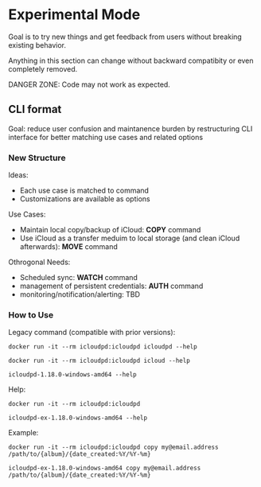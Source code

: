 # Experimental Mode

Goal is to try new things and get feedback from users without breaking existing behavior.

Anything in this section can change without backward compatibity or even completely removed.

DANGER ZONE: Code may not work as expected.

## CLI format

Goal: reduce user confusion and maintanence burden by restructuring CLI interface for better matching use cases and related options

### New Structure

Ideas:
- Each use case is matched to command
- Customizations are available as options

Use Cases:
- Maintain local copy/backup of iCloud: **COPY** command
- Use iCloud as a transfer meduim to local storage (and clean iCloud afterwards): **MOVE** command

Othrogonal Needs:
- Scheduled sync: **WATCH** command
- management of persistent credentials: **AUTH** command
- monitoring/notification/alerting: TBD


### How to Use

Legacy command (compatible with prior versions):

`docker run -it --rm icloudpd:icloudpd icloudpd --help`

`docker run -it --rm icloudpd:icloudpd icloud --help`

`icloudpd-1.18.0-windows-amd64 --help`

Help:

`docker run -it --rm icloudpd:icloudpd`

`icloudpd-ex-1.18.0-windows-amd64 --help`

Example:

`docker run -it --rm icloudpd:icloudpd copy my@email.address /path/to/{album}/{date_created:%Y/%Y-%m}`

`icloudpd-ex-1.18.0-windows-amd64 copy my@email.address /path/to/{album}/{date_created:%Y/%Y-%m}`

